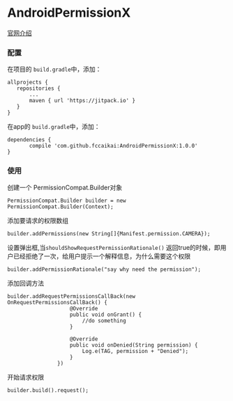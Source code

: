 # AndroidPermissionX

[官网介绍](https://developer.android.com/training/permissions/requesting.html)

### 配置

在项目的 ```build.gradle```中，添加：

 ```
allprojects {
	repositories {
		...
		maven { url 'https://jitpack.io' }
	}
}

 ```
 
 在app的 ```build.gradle```中，添加：
 
 ```
 dependencies {
        compile 'com.github.fccaikai:AndroidPermissionX:1.0.0'
 }
 ```

### 使用

创建一个 PermissionCompat.Builder对象

```
PermissionCompat.Builder builder = new PermissionCompat.Builder(Context);
```

添加要请求的权限数组

```
builder.addPermissions(new String[]{Manifest.permission.CAMERA});
```

设置弹出框,当```shouldShowRequestPermissionRationale()``` 返回true的时候，即用户已经拒绝了一次，给用户提示一个解释信息，为什么需要这个权限

```
builder.addPermissionRationale("say why need the permission");
```


添加回调方法

```
builder.addRequestPermissionsCallBack(new OnRequestPermissionsCallBack() {
                    @Override
                    public void onGrant() {
                        //do something
                    }

                    @Override
                    public void onDenied(String permission) {
                        Log.e(TAG, permission + "Denied");
                    }
                })
```

开始请求权限

```
builder.build().request();

```